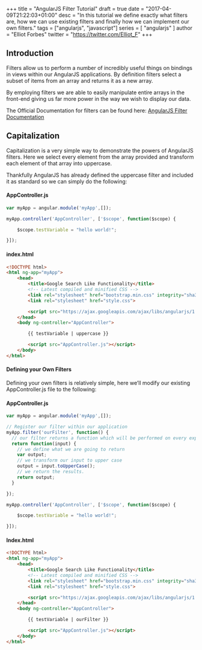 +++
title = "AngularJS Filter Tutorial"
draft = true
date = "2017-04-09T21:22:03+01:00"
desc = "In this tutorial we define exactly what filters are, how we can use existing filters and finally how we can implement our own filters."
tags = ["angularjs", "javascript"]
series = [ "angularjs" ]
author = "Elliot Forbes"
twitter = "https://twitter.com/Elliot_F"
+++

## Introduction

Filters allow us to perform a number of incredibly useful things on bindings in views within our AngularJS applications. By definition filters select a subset of items from an array and returns it as a new array.

By employing filters we are able to easily manipulate entire arrays in the front-end giving us far more power in the way we wish to display our data.

The Official Documentation for filters can be found here: [AngularJS Filter Documentation](https://docs.angularjs.org/api/ng/filter/filter)

## Capitalization

Capitalization is a very simple way to demonstrate the powers of AngularJS filters. Here we select every element from the array provided and transform each element of that array into uppercase. 

Thankfully AngularJS has already defined the uppercase filter and included it as standard so we can simply do the following:

#### AppController.js

```js
var myApp = angular.module('myApp',[]);

myApp.controller('AppController', ['$scope', function($scope) {

    $scope.testVariable = "hello world!";

}]);
```

#### index.html

```html
<!DOCTYPE html>
<html ng-app="myApp">
    <head>
        <title>Google Search Like Functionality</title>
        <!-- Latest compiled and minified CSS -->
        <link rel="stylesheet" href="bootstrap.min.css" integrity="sha384-1q8mTJOASx8j1Au+a5WDVnPi2lkFfwwEAa8hDDdjZlpLegxhjVME1fgjWPGmkzs7" crossorigin="anonymous">
        <link rel="stylesheet" href="style.css">

        <script src="https://ajax.googleapis.com/ajax/libs/angularjs/1.4.5/angular.min.js"></script>
    </head>
    <body ng-controller="AppController">

        {{ testVariable | uppercase }}

        <script src="AppController.js"></script>
    </body>
</html>
```

#### Defining your Own Filters

Defining your own filters is relatively simple, here we’ll modify our existing AppController.js file to the following:

#### AppController.js

```js
var myApp = angular.module('myApp',[]);

// Register our filter within our application
myApp.filter('ourFilter', function() {
  // our filter returns a function which will be performed on every expression it's bound to.
  return function(input) {
    // we define what we are going to return
    var output;
    // we transform our input to upper case
    output = input.toUpperCase();
    // we return the results.
    return output;
  }

});

myApp.controller('AppController', ['$scope', function($scope) {

    $scope.testVariable = "hello world!";

}]);
```

#### Index.html

```html
<!DOCTYPE html>
<html ng-app="myApp">
    <head>
        <title>Google Search Like Functionality</title>
        <!-- Latest compiled and minified CSS -->
        <link rel="stylesheet" href="bootstrap.min.css" integrity="sha384-1q8mTJOASx8j1Au+a5WDVnPi2lkFfwwEAa8hDDdjZlpLegxhjVME1fgjWPGmkzs7" crossorigin="anonymous">
        <link rel="stylesheet" href="style.css">

        <script src="https://ajax.googleapis.com/ajax/libs/angularjs/1.4.5/angular.min.js"></script>
    </head>
    <body ng-controller="AppController">

        {{ testVariable | ourFilter }}

        <script src="AppController.js"></script>
    </body>
</html>
```
